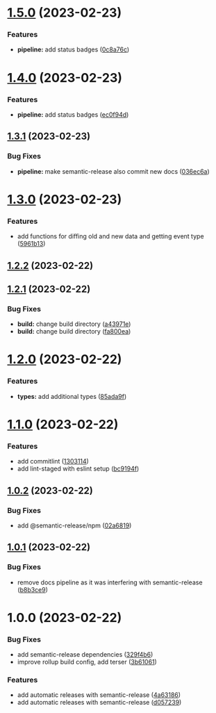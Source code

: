 # [1.5.0](https://github.com/art0rz/foxhole-warapi/compare/v1.4.0...v1.5.0) (2023-02-23)


### Features

* **pipeline:** add status badges ([0c8a76c](https://github.com/art0rz/foxhole-warapi/commit/0c8a76cff19649e55c0032cdff979f37087ee24d))

# [1.4.0](https://github.com/art0rz/foxhole-warapi/compare/v1.3.1...v1.4.0) (2023-02-23)


### Features

* **pipeline:** add status badges ([ec0f94d](https://github.com/art0rz/foxhole-warapi/commit/ec0f94df866ce927910d02efbc6bb523371162c5))

## [1.3.1](https://github.com/art0rz/foxhole-warapi/compare/v1.3.0...v1.3.1) (2023-02-23)


### Bug Fixes

* **pipeline:** make semantic-release also commit new docs ([036ec6a](https://github.com/art0rz/foxhole-warapi/commit/036ec6a6d9967d31ef89f3d8c28e131344b4e3ec))

# [1.3.0](https://github.com/art0rz/foxhole-warapi/compare/v1.2.2...v1.3.0) (2023-02-23)


### Features

* add functions for diffing old and new data and getting event type ([5961b13](https://github.com/art0rz/foxhole-warapi/commit/5961b13f5384d6a67345aa161a4f01a867a11ff5))

## [1.2.2](https://github.com/art0rz/foxhole-warapi/compare/v1.2.1...v1.2.2) (2023-02-22)

## [1.2.1](https://github.com/art0rz/foxhole-warapi/compare/v1.2.0...v1.2.1) (2023-02-22)


### Bug Fixes

* **build:** change build directory ([a43971e](https://github.com/art0rz/foxhole-warapi/commit/a43971e7f0ae2276816a8613187f8b1ea466f20c))
* **build:** change build directory ([fa800ea](https://github.com/art0rz/foxhole-warapi/commit/fa800ea80eaf0beb9f234dacda2fc36bf0a347ae))

# [1.2.0](https://github.com/art0rz/foxhole-warapi/compare/v1.1.0...v1.2.0) (2023-02-22)


### Features

* **types:** add additional types ([85ada9f](https://github.com/art0rz/foxhole-warapi/commit/85ada9ffce1e7e490745485f8ac9424147f4fca1))

# [1.1.0](https://github.com/art0rz/foxhole-warapi/compare/v1.0.2...v1.1.0) (2023-02-22)


### Features

* add commitlint ([1303114](https://github.com/art0rz/foxhole-warapi/commit/130311493809c4cdcd61c66585a5e01588070a53))
* add lint-staged with eslint setup ([bc9194f](https://github.com/art0rz/foxhole-warapi/commit/bc9194fdec76d9a1f79af5af0d4341013df50a26))

## [1.0.2](https://github.com/art0rz/foxhole-warapi/compare/v1.0.1...v1.0.2) (2023-02-22)


### Bug Fixes

* add @semantic-release/npm ([02a6819](https://github.com/art0rz/foxhole-warapi/commit/02a6819a9738fc77e3be3995babde9217d755f30))

## [1.0.1](https://github.com/art0rz/foxhole-warapi/compare/v1.0.0...v1.0.1) (2023-02-22)


### Bug Fixes

* remove docs pipeline as it was interfering with semantic-release ([b8b3ce9](https://github.com/art0rz/foxhole-warapi/commit/b8b3ce9dd0edb7d50cb42b1177899d7b04006c5b))

# 1.0.0 (2023-02-22)


### Bug Fixes

* add semantic-release dependencies ([329f4b6](https://github.com/art0rz/foxhole-warapi/commit/329f4b63acaa2fb6669d4e6f6db227093612be67))
* improve rollup build config, add terser ([3b61061](https://github.com/art0rz/foxhole-warapi/commit/3b610611aed14c4cadee935b688f82134c33d85d))


### Features

* add automatic releases with semantic-release ([4a63186](https://github.com/art0rz/foxhole-warapi/commit/4a631862ea46c829b8d9b834b0e29a85a0f80e98))
* add automatic releases with semantic-release ([d057239](https://github.com/art0rz/foxhole-warapi/commit/d0572391b99d9cefbfba51fc5c54091988d79072))
